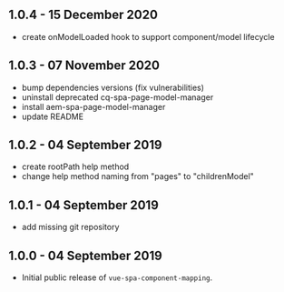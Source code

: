## 1.0.4 - 15 December 2020

- create onModelLoaded hook to support component/model lifecycle

## 1.0.3 - 07 November 2020

- bump dependencies versions (fix vulnerabilities)
- uninstall deprecated cq-spa-page-model-manager
- install aem-spa-page-model-manager
- update README

## 1.0.2 - 04 September 2019

- create rootPath help method
- change help method naming from "pages" to "childrenModel"

## 1.0.1 - 04 September 2019

- add missing git repository

## 1.0.0 - 04 September 2019

- Initial public release of `vue-spa-component-mapping`.
